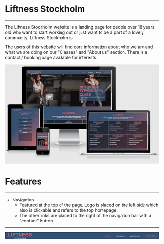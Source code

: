 # Liftness Stockholm
- - - -
The Liftness Stockholm website is a landing page for people over 18 years old who want to start working out or just want to be a part of a lovely community. Liftness Stockholm is 

The users of this website will find core information about who we are and what we are doing on our "Classes" and "About us" section. There is a contact / booking page available for interests.

![Screenshot](/assets/images/responsiveshot.png)

# Features
- - - -
* Navigation
    * Featured at the top of the page. Logo is placed on the left side which also is clickable and refers to the top homepage.
    * The other links are placed to the right of the navigation bar with a "contact" button.
- - - -
![Screenshot](/assets/images/navbarshot.png)